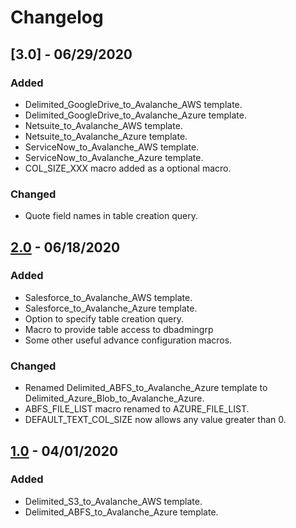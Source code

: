 # Changelog
## [3.0] - 06/29/2020

### Added
- Delimited_GoogleDrive_to_Avalanche_AWS template.
- Delimited_GoogleDrive_to_Avalanche_Azure template.
- Netsuite_to_Avalanche_AWS template.
- Netsuite_to_Avalanche_Azure template.
- ServiceNow_to_Avalanche_AWS template.
- ServiceNow_to_Avalanche_Azure template.
- COL_SIZE_XXX macro added as a optional macro.

### Changed

- Quote field names in table creation query.

## [2.0] - 06/18/2020

### Added

- Salesforce_to_Avalanche_AWS template.
- Salesforce_to_Avalanche_Azure template.
- Option to specify table creation query.
- Macro to provide table access to dbadmingrp
- Some other useful advance configuration macros.

### Changed
- Renamed Delimited_ABFS_to_Avalanche_Azure template to Delimited_Azure_Blob_to_Avalanche_Azure.
- ABFS_FILE_LIST macro renamed to AZURE_FILE_LIST.
- DEFAULT_TEXT_COL_SIZE now allows any value greater than 0.

## [1.0] - 04/01/2020

### Added
- Delimited_S3_to_Avalanche_AWS template.
- Delimited_ABFS_to_Avalanche_Azure template.

[1.0]: Templates/1.0
[2.0]: Templates/2.0
